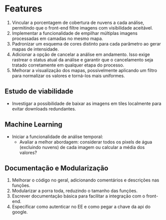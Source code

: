 # Features  

1. Vincular a porcentagem de cobertura de nuvens a cada análise, permitindo que o front-end filtre imagens com visibilidade aceitável.  
2. Implementar a funcionalidade de empilhar múltiplas imagens processadas em camadas no mesmo mapa.  
3. Padronizar um esquema de cores distinto para cada parâmetro ao gerar mapas de intensidade.  
4. Adicionar a opção de cancelar a análise em andamento. Isso exige rastrear o status atual da análise e garantir que o cancelamento seja tratado corretamente em qualquer etapa do processo.  
5. Melhorar a visualização dos mapas, possivelmente aplicando um filtro para normalizar os valores e torná-los mais uniformes.  

## Estudo de viabilidade  

- Investigar a possibilidade de baixar as imagens em tiles localmente para evitar downloads redundantes.  

## Machine Learning  

- Iniciar a funcionalidade de análise temporal:  
  - Avaliar a melhor abordagem: considerar todos os pixels de água (excluindo nuvens) de cada imagem ou calcular a média dos valores?  

## Documentação e Modularização  

1. Melhorar o código no geral, adicionando comentários e descrições nas funções.  
2. Modularizar a porra toda, reduzindo o tamanho das funções.  
3. Escrever documentação básica para facilitar a integração com o front-end.  
4. Especificar como autenticar no EE e como pegar a chave da api do google.
